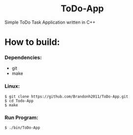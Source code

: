 
# <center>ToDo-App<center>
Simple ToDo Task Application written in C++


# How to build:

### Dependencies:

- git
- make

### Linux:

``` 
$ git clone https://github.com/Brandonh2011/ToDo-App.git 
$ cd Todo-App
$ make
```

### Run Program:

```
$ ./bin/ToDo-App
``` 

